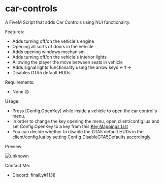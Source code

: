 # car-controls
A FiveM Script that adds Car Controls using NUI functionality.

Features:
- Adds turning off/on the vehicle's engine
- Opening all sorts of doors in the vehicle
- Adds opening windows mechanism
- Adds turning off/on the vehicle's interior lights
- Allowing the player the move between seats in vehicle
- Adds signal lights functionality using the arrow keys ←↑→
- Disables GTA5 default HUDs

Requirements:
- None 😊

Usage:
- Press [Config.OpenKey] while inside a vehicle to open the car control's menu.
- In order to change the key opening the menu, open client/config.lua and set Config.OpenKey to a key from this [Key Mappings List](https://docs.fivem.net/docs/game-references/input-mapper-parameter-ids/keyboard/)
- You can decide whether to disable the GTA5 default HUDs in the client/config.lua by setting Config.DisableGTA5Defaults accordingly.

Preview:

![unknown](https://i.ibb.co/6ytPxRS/image.png)

Contact Me:
- Discord: finalLy#1138
